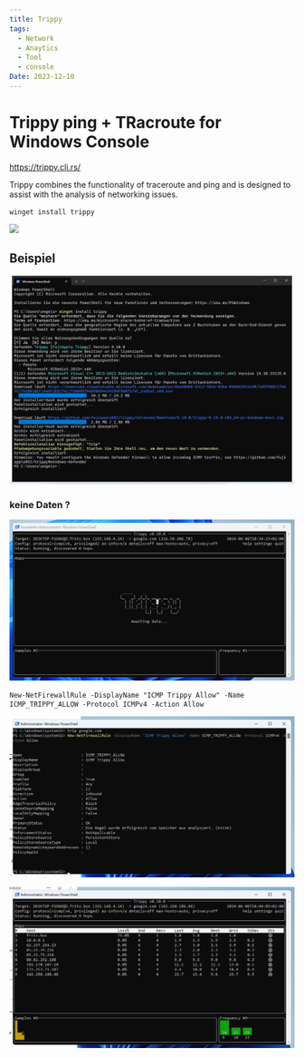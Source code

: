 ```yaml
---
title: Trippy
tags:
  - Network
  - Anaytics
  - Tool
  - console
Date: 2023-12-10
---
```


# Trippy ping + TRacroute for Windows Console 

https://trippy.cli.rs/

Trippy combines the functionality of traceroute and ping and is designed to assist with the analysis of networking issues.
```BAT
winget install trippy

```

![](https://trippy.cli.rs/assets/0.8.0/trippy.gif)

## Beispiel 
![](../_asset/2023-12-10-Trippy_image_1.png)

### keine Daten ?

![](../_asset/2023-12-10-Trippy_image_2.png)

```
New-NetFirewallRule -DisplayName "ICMP Trippy Allow" -Name ICMP_TRIPPY_ALLOW -Protocol ICMPv4 -Action Allow
```

![](../_asset/2023-12-10-Trippy_image_3.png)

![](../_asset/2023-12-10-Trippy_image_4.png)
